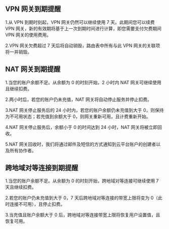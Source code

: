 ## VPN 网关到期提醒
1.从 VPN 到期时刻起，VPN 网关仍然可以继续使用 7 天。此期间您可以续费 VPN 网关，新的有效期将基于上一次到期时间进行计算，即您需要支付欠费期间 VPN 网关的使用费用。

2.VPN 网关欠费超过 7 天后将自动销毁，路由表中所有与此 VPN 网关的关联项将一并销毁。

## NAT 网关到期提醒
1.当您的账户余额不足。从余额为 0 的时刻开始，2 小时内 NAT 网关可继续使用且继续扣费。

2.两小时后，若您的账户仍未充值，NAT 网关将自动停止服务并停止扣费。

3.NAT 网关停止服务后的 24 小时内，若您的账户余额仍未充值到大于 0，则保持为不可用状态；若充值到余额大于 0，则网关重新可用，且计费重新开始。

4.NAT 网关停止服务后，余额小于 0 的时间达到 24 小时，NAT 网关将被立即回收。

5.NAT 网关回收时，我们将通过邮件及短信的方式通知到云平台账户的创建者以及所有协作者。

## 跨地域对等连接到期提醒
1.当您的账户余额不足。从余额为 0 的时刻开始，跨地域对等连接可继续使用 7 天且继续扣费。

2.若您的账户仍未充值到大于 0，7 天后跨地域对等连接的带宽上限将变为 0（此时连接不可用），且停止扣费。

3.当充值且账户余额大于 0 后，跨地域对等连接带宽上限将恢复用户设置值，且恢复可用。
